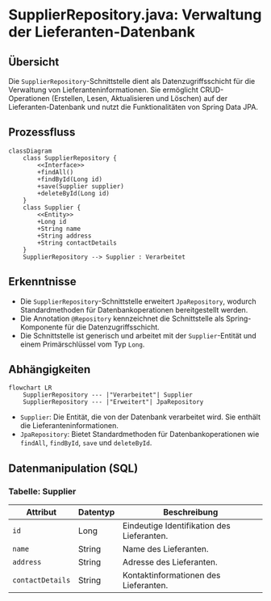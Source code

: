 # SupplierRepository.java: Verwaltung der Lieferanten-Datenbank

## Übersicht
Die `SupplierRepository`-Schnittstelle dient als Datenzugriffsschicht für die Verwaltung von Lieferanteninformationen. Sie ermöglicht CRUD-Operationen (Erstellen, Lesen, Aktualisieren und Löschen) auf der Lieferanten-Datenbank und nutzt die Funktionalitäten von Spring Data JPA.

## Prozessfluss
```mermaid
classDiagram
    class SupplierRepository {
        <<Interface>>
        +findAll()
        +findById(Long id)
        +save(Supplier supplier)
        +deleteById(Long id)
    }
    class Supplier {
        <<Entity>>
        +Long id
        +String name
        +String address
        +String contactDetails
    }
    SupplierRepository --> Supplier : Verarbeitet
```

## Erkenntnisse
- Die `SupplierRepository`-Schnittstelle erweitert `JpaRepository`, wodurch Standardmethoden für Datenbankoperationen bereitgestellt werden.
- Die Annotation `@Repository` kennzeichnet die Schnittstelle als Spring-Komponente für die Datenzugriffsschicht.
- Die Schnittstelle ist generisch und arbeitet mit der `Supplier`-Entität und einem Primärschlüssel vom Typ `Long`.

## Abhängigkeiten
```mermaid
flowchart LR
    SupplierRepository --- |"Verarbeitet"| Supplier
    SupplierRepository --- |"Erweitert"| JpaRepository
```

- `Supplier`: Die Entität, die von der Datenbank verarbeitet wird. Sie enthält die Lieferanteninformationen.
- `JpaRepository`: Bietet Standardmethoden für Datenbankoperationen wie `findAll`, `findById`, `save` und `deleteById`.

## Datenmanipulation (SQL)
### Tabelle: Supplier
| Attribut         | Datentyp   | Beschreibung                          |
|------------------|------------|---------------------------------------|
| `id`             | Long       | Eindeutige Identifikation des Lieferanten. |
| `name`           | String     | Name des Lieferanten.                 |
| `address`        | String     | Adresse des Lieferanten.              |
| `contactDetails` | String     | Kontaktinformationen des Lieferanten. |
